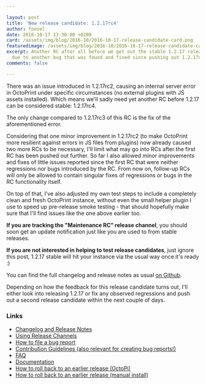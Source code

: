 ```yaml
---

layout: post
title: 'New release candidate: 1.2.17rc4'
author: foosel
date: 2016-10-17 13:30:00 +0200
card: /assets/img/blog/2016-10/2016-10-17-release-candidate-card.png
featuredimage: /assets/img/blog/2016-10/2016-10-17-release-candidate-card.png
excerpt: Another RC after all before we get out the stable 1.2.17 release,
  due to another bug that was found and fixed since pushing out 1.2.17rc3.
comments: false

---
```


There was an issue introduced in 1.2.17rc2, causing an internal server
error in OctoPrint under specific circumstances (no external plugins with
JS assets installed). Which means we'll sadly need yet another RC before
1.2.17 can be considered stable: 1.2.17rc4.

The only change compared to 1.2.17rc3 of this RC is the fix of the 
aforementioned error.

Considering that one minor improvement in 1.2.17rc2 (to make OctoPrint more
resilient against errors in JS files from plugins) now already caused
two more RCs to be necessary, I'll limit what may go into RCs after the
first RC has been pushed out further. So far I also allowed minor
improvements and fixes of little issues reported since the first RC that
were neither regressions nor bugs introduced by the RC. From now on, 
follow-up RCs will only be allowed to contain singular fixes of 
regressions or bugs in the RC functionality itself.

On top of that, I've also adjusted my own test steps to include a completely
clean and fresh OctoPrint instance, without even the small helper plugin 
I use to speed up pre-release smoke testing - that should hopefully
make sure that I'll find issues like the one above earlier too.

**If you are tracking the "Maintenance RC" release channel**, you
should soon get an update notification just like you are used to from
stable releases.

**If you are not interested in helping to test release candidates**, just
ignore this post, 1.2.17 stable will hit your instance via the usual
way once it's ready :)

You can find the full changelog and release notes as usual 
[on Github](https://github.com/foosel/OctoPrint/releases/tag/1.2.17rc4).

Depending on how the feedback for this release candidate turns out, I'll
either look into releasing 1.2.17 or fix any observed regressions and push 
out a second release candidate within the next couple of days.

### Links

  * [Changelog and Release Notes](https://github.com/foosel/OctoPrint/releases/tag/1.2.17rc4)
  * [Using Release Channels](https://github.com/foosel/OctoPrint/wiki/Using-Release-Channels)
  * [How to file a bug report](https://github.com/foosel/OctoPrint/blob/master/CONTRIBUTING.md#how-to-file-a-bug-report)
  * [Contribution Guidelines (also relevant for creating bug reports!)](https://github.com/foosel/OctoPrint/blob/master/CONTRIBUTING.md)
  * [FAQ](https://github.com/foosel/OctoPrint/wiki/FAQ)
  * [Documentation](http://docs.octoprint.org/)
  * [How to roll back to an earlier release (OctoPi)](https://github.com/foosel/OctoPrint/wiki/FAQ#how-can-i-revert-to-an-older-version-of-the-octoprint-installation-on-my-octopi-image)
  * [How to roll back to an earlier release (manual install)](https://github.com/foosel/OctoPrint/wiki/FAQ#how-can-i-roll-back-to-an-earlier-version-after-an-update)
